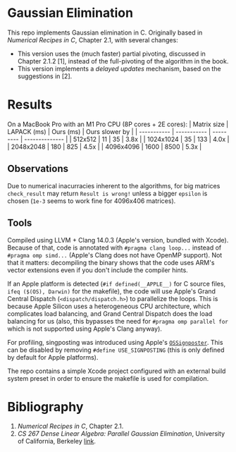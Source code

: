 # Gaussian Elimination
This repo implements Gaussian elimination in C. Originally based in _Numerical Recipes in C_, Chapter 2.1, with several changes:
- This version uses the (much faster) partial pivoting, discussed in Chapter 2.1.2 [1], instead of the full-pivoting of the algorithm in the book.
- This version implements a _delayed updates_ mechanism, based on the suggestions in [2].

# Results
On a MacBook Pro with an M1 Pro CPU (8P cores + 2E cores):
| Matrix size | LAPACK (ms) | Ours (ms) | Ours slower by |
| ----------- | ----------- | --------- | -------------- |
| 512x512     | 11          | 35        | 3.8x           |
| 1024x1024   | 35          | 133       | 4.0x           |
| 2048x2048   | 180         | 825       | 4.5x           |
| 4096x4096   | 1600        | 8500      | 5.3x           |

## Observations
Due to numerical inacurracies inherent to the algorithms, for big matrices `check_result` may return `Result is wrong!` unless a bigger `epsilon` is chosen (`1e-3` seems to work fine for 4096x406 matrices).

## Tools
Compiled using LLVM + Clang 14.0.3 (Apple's version, bundled with Xcode). Because of that, code is annotated with `#pragma clang loop...` instead of `#pragma omp simd...` (Apple's Clang does not have OpenMP support). Not that it matters: decompiling the binary shows that the code uses ARM's vector extensions even if you don't include the compiler hints.

If an Apple platform is detected (`#if defined(__APPLE__)` for C source files, `ifeq ($(OS), Darwin)` for the makefile), the code will use Apple's Grand Central Dispatch (`<dispatch/dispatch.h>`) to parallelize the loops. This is because Apple Silicon uses a heterogeneous CPU architecture, which complicates load balancing, and Grand Central Dispatch does the load balancing for us (also, this bypasses the need for `#pragma omp parallel for` which is not supported using Apple's Clang anyway).

For profiling, singposting was introduced using Apple's [`OSSignposter`](https://developer.apple.com/documentation/os/ossignposter). This can be disabled by removing `#define USE_SIGNPOSTING` (this is only defined by default for Apple platforms).

The repo contains a simple Xcode project configured with an external build system preset in order to ensure the makefile is used for compilation.

# Bibliography
1. _Numerical Recipes in C_, Chapter 2.1.
2. _CS 267 Dense Linear Algebra: Parallel Gaussian Elimination_, University of California, Berkeley [link](https://people.eecs.berkeley.edu/~demmel/cs267_Spr14/Lectures/lecture13_densela_2_jwd14_4pp.pdf).
